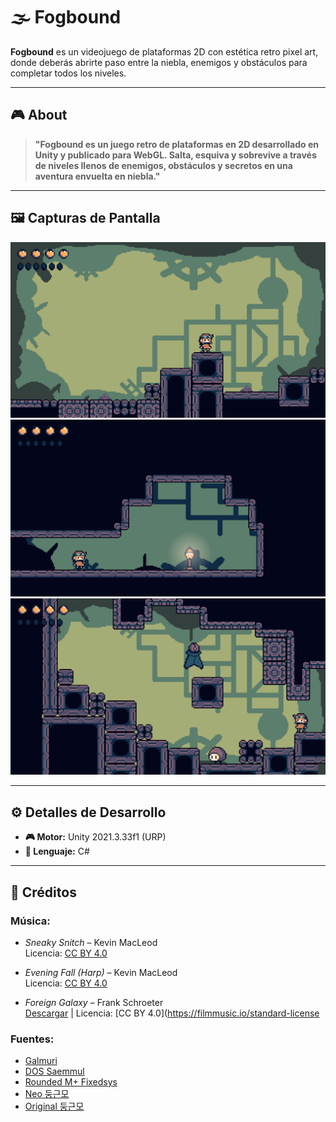 # 🌫️ Fogbound

**Fogbound** es un videojuego de plataformas 2D con estética retro pixel art, donde deberás abrirte paso entre la niebla, enemigos y obstáculos para completar todos los niveles.

---

## 🎮 About

> **"Fogbound es un juego retro de plataformas en 2D desarrollado en Unity y publicado para WebGL. Salta, esquiva y sobrevive a través de niveles llenos de enemigos, obstáculos y secretos en una aventura envuelta en niebla."**

---

## 🖼️ Capturas de Pantalla

![Screenshot 2](./Screenshot/2.png)  
![Screenshot 3](./Screenshot/3.png)  
![Screenshot 4](./Screenshot/4.png)

---

## ⚙️ Detalles de Desarrollo

- **🎮 Motor:** Unity 2021.3.33f1 (URP)
- **🧠 Lenguaje:** C#

---

## 🎵 Créditos

### Música:

- *Sneaky Snitch* – Kevin MacLeod  
  Licencia: [CC BY 4.0](http://creativecommons.org/licenses/by/4.0/)

- *Evening Fall (Harp)* – Kevin MacLeod  
  Licencia: [CC BY 4.0](http://creativecommons.org/licenses/by/4.0/)

- *Foreign Galaxy* – Frank Schroeter  
  [Descargar](https://filmmusic.io/song/8414-foreign-galaxy) | Licencia: [CC BY 4.0](https://filmmusic.io/standard-license

### Fuentes:

- [Galmuri](https://galmuri.quiple.dev/)
- [DOS Saemmul](https://github.com/hurss/fonts)
- [Rounded M+ Fixedsys](https://cactus.tistory.com/193)
- [Neo 둥근모](https://neodgm.dalgona.dev/)
- [Original 둥근모](https://ith.kr/about/font.html)

